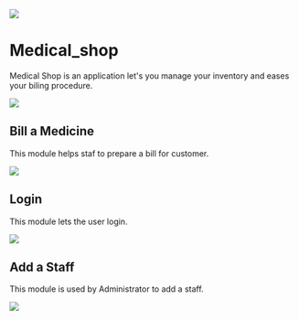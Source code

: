 ![](https://i.imgur.com/OLDKJ95.png)
# Medical_shop

Medical Shop is an application let's you manage your inventory and eases your biling procedure.

![](https://i.imgur.com/YOgzDdy.jpg)

## Bill a Medicine

This module helps staf to prepare a bill for customer.

![](https://i.imgur.com/AEUUVBu.jpg)

## Login

This module lets the user login.

![](https://i.imgur.com/yLGWwww.jpg)

## Add a Staff

This module is used by Administrator to add a staff.

![](https://i.imgur.com/zwAkf6V.jpg)
